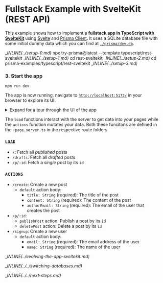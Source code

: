# Fullstack Example with SvelteKit (REST API)

This example shows how to implement a **fullstack app in TypeScript with [SvelteKit](https://kit.svelte.dev/)** using [Svelte](https://svelte.dev/) and [Prisma Client](https://www.prisma.io/docs/reference/tools-and-interfaces/prisma-client). It uses a SQLite database file with some initial dummy data which you can find at [`./prisma/dev.db`](./prisma/dev.db).

__INLINE(../_setup-0.md)__
npx try-prisma@latest --template typescript/rest-sveltekit
__INLINE(../_setup-1.md)__
cd rest-sveltekit
__INLINE(../_setup-2.md)__
cd prisma-examples/typescript/rest-sveltekit
__INLINE(../_setup-3.md)__

### 3. Start the app

```
npm run dev
```

The app is now running, navigate to [`http://localhost:5173/`](http://localhost:5173/) in your browser to explore its UI.

<details><summary>Expand for a tour through the UI of the app</summary>

<br />

**Blog** (located in [`./src/routes/+page.svelte`](./src/routes/+page.svelte))

![](https://imgur.com/eepbOUO.png)

**Signup** (located in [`./src/routes/signup/+page.svelte`](./src/routes/signup/+page.svelte))

![](https://imgur.com/iE6OaBI.png)

**Create post (draft)** (located in [`./src/routes/create/+page.svelte`](./src/routes/create/+page.svelte))

![](https://imgur.com/olCWRNv.png)

**Drafts** (located in [`./src/routes/drafts/+page.svelte`](./src/routes/drafts/+page.svelte))

![](https://imgur.com/PSMzhcd.png)

**View post** (located in [`./src/routes/p/[id]/+page.svelte`](./src/routes/p/[id]/+page.svelte)) (delete or publish here)

![](https://imgur.com/zS1B11O.png)

</details>

The `load` functions interact with the server to get data into your pages while the `actions` function mutates your data. Both these funcitons are defined in the `+page.server.ts` in the respective route folders.

### `LOAD`
- `/`: Fetch all *published* posts
- `/drafts`: Fetch all *drafted* posts
- `/p/:id`: Fetch a *single* post by its `id`

### `ACTIONS`
- `/create`: Create a new post
    - `default` action body:
        - `title: String` (required): The title of the post
        - `content: String` (required): The content of the post
        - `authorEmail: String` (required): The email of the user that creates the post
- `/p/:id`:
    - `publishPost` action: Publish a post by its `id`
    - `deletePost` action: Delete a post by its `id`
- `/signup`: Create a new user
    - `default` action body:
        - `email: String` (required): The email address of the user
        - `name: String` (required): The name of the user

__INLINE(../_evolving-the-app-sveltekit.md)__

__INLINE(../../_switching-databases.md)__

__INLINE(../../_next-steps.md)__
